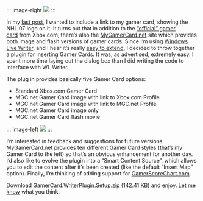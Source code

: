 ::: image-right
![](http://hawkblogstorage.blob.core.windows.net/blog-content/20060915-1648-gamer-card-plugin-for-wl-writer/GamerCardPluginScreenShot.jpg) 
:::

In my [last post](http://devhawk.net/2006/09/15/hawkeye-on-nhl-07/), I
wanted to include a link to my gamer card, showing the NHL 07 logo on
it. It turns out that in addition to the [“official” gamer
card](http://www.xbox.com/en-US/MyXbox/embedgamercard.htm) from
Xbox.com, there’s also the
[MyGamerCard.net](http://www.mygamercard.net/) site which provides both
image and flash versions of gamer cards. Since I’m using [Windows Live
Writer](http://ideas.live.com/programpage.aspx?versionid=4372c8c2-b76f-4d44-aea1-9835b61d8dc1),
and I hear it’s really [easy to
extend](http://dev.live.com/blogs/devlive/archive/2006/08/14/44.aspx), I
decided to throw together a plugin for inserting Gamer Cards. It was, as
advertised, extremely easy. I spent more time laying out the dialog box
than I did writing the code to interface with WL Writer.

The plug in provides basically five Gamer Card options:

-   Standard Xbox.com Gamer Card
-   MGC.net Gamer Card image with link to Xbox.com Profile
-   MGC.net Gamer Card image with link to MGC.net Profile
-   MGC.net Gamer Card image only
-   MGC.net Gamer Card flash movie

::: image-left
[![](http://hawkblogstorage.blob.core.windows.net/blog-content/20060915-1648-gamer-card-plugin-for-wl-writer/RayTracer.png)](http://profile.mygamercard.net/RayTracer)
:::

I’m interested in feedback and suggestions for future versions.
MyGamerCard.net provides ten different Gamer Card styles (that’s my
Gamer Card to the left) so that’s an obvious
enhancement for another day. I’d also like to evolve the plugin into a
“Smart Content Source”, which allows you to edit the content after it’s
been created (like the default “Insert Map” option). Finally, I’m
thinking of adding support for
[GamerScoreChart.com](http://gamerscorechart.com/).

Download [GamerCard.WriterPlugin.Setup.zip (142.41 KB)](http://cid-0d9bc809858885a4.office.live.com/self.aspx/DevHawk%20Content/BlogFiles/GamerCard.WriterPlugin.Setup.zip)
and enjoy. [Let me know](mailto:harry@devhawk.net) what you think.
